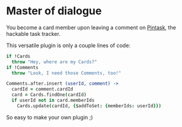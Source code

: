Master of dialogue
=======================

You become a card member upon leaving a comment on [Pintask](http://pintask.me/), the hackable task tracker.

This versatile plugin is only a couple lines of code:

```coffee
if !Cards
  throw "Hey, where are my Cards?"
if !Comments
  throw "Look, I need those Comments, too!"

Comments.after.insert (userId, comment) ->
  cardId = comment.cardId
  card = Cards.findOne(cardId)
  if userId not in card.memberIds
    Cards.update(cardId, {$addToSet: {memberIds: userId}})
```

So easy to make your own plugin ;)
